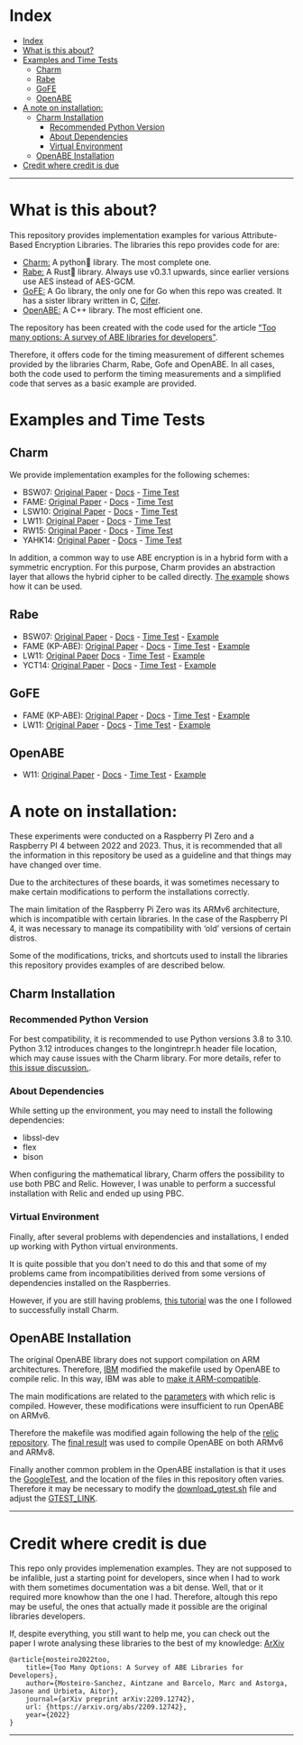 # Index

- [Index](#index)
- [What is this about?](#what-is-this-about)
- [Examples and Time Tests](#examples-and-time-tests)
  - [Charm](#charm)
  - [Rabe](#rabe)
  - [GoFE](#gofe)
  - [OpenABE](#openabe)
- [A note on installation:](#a-note-on-installation)
  - [Charm Installation](#charm-installation)
    - [Recommended Python Version](#recommended-python-version)
    - [About Dependencies](#about-dependencies)
    - [Virtual Environment](#virtual-environment)
  - [OpenABE Installation](#openabe-installation)
- [Credit where credit is due](#credit-where-credit-is-due)

---

# What is this about?

This repository provides implementation examples for various Attribute-Based Encryption Libraries. The libraries this repo provides code for are:

- [Charm:](https://github.com/JHUISI/charm) A python🐍 library. The most complete one.
- [Rabe:](https://github.com/Fraunhofer-AISEC/rabe) A Rust🦀 library. Always use v0.3.1 upwards, since earlier versions use AES instead of AES-GCM.
- [GoFE:](https://github.com/fentec-project/gofe) A Go library, the only one for Go when this repo was created. It has a sister library written in C, [Cifer](https://github.com/fentec-project/CiFEr).
- [OpenABE:](https://github.com/zeutro/openabe) A C++ library. The most efficient one.

The repository has been created with the code used for the article ["Too many options: A survey of ABE libraries for developers"](https://arxiv.org/abs/2209.12742).

Therefore, it offers code for the timing measurement of different schemes provided by the libraries Charm, Rabe, Gofe and OpenABE. In all cases, both the code used to perform the timing measurements and a simplified code that serves as a basic example are provided.

# Examples and Time Tests

## Charm

We provide implementation examples for the following schemes:

- BSW07: [Original Paper](https://ieeexplore.ieee.org/stamp/stamp.jsp?arnumber=4223236&casa_token=sh82htu2-PsAAAAA:O3yMQkIpQ0tznUxEknLy0M8iwYZNGuS0fYbgMYAr5gIY9kHrq6cmnLocQ6TZNqsSnSPUCLvWnEyH&tag=1) - [Docs](https://jhuisi.github.io/charm/charm/schemes/abenc/abenc_bsw07.html) - [Time Test](Charm/TimeTests/BSW07.py)
- FAME: [Original Paper](https://eprint.iacr.org/2017/807.pdf?ref=https://githubhelp.com) - [Docs](https://jhuisi.github.io/charm/charm/schemes/abenc/ac17.html) - [Time Test](Charm/TimeTests/FAME_C17.py)
- LSW10: [Original Paper](https://eprint.iacr.org/2008/309.pdf) - [Docs](https://jhuisi.github.io/charm/charm/schemes/abenc/abenc_lsw08.html) - [Time Test](Charm/TimeTests/LSW10.py)
- LW11: [Original Paper](https://eprint.iacr.org/2010/351) - [Docs](https://jhuisi.github.io/charm/charm/schemes/abenc/dabe_aw11.html) - [Time Test](Charm/TimeTests/LW11/)
- RW15: [Original Paper](https://eprint.iacr.org/2015/016) - [Docs](https://jhuisi.github.io/charm/charm/schemes/abenc/abenc_maabe_rw15.html) - [Time Test](Charm/TimeTests/RW15.py)
- YAHK14: [Original Paper](https://www.iacr.org/archive/pkc2014/83830226/83830226.pdf) - [Docs](https://jhuisi.github.io/charm/charm/schemes/abenc/abenc_unmcpabe_yahk14.html) - [Time Test](Charm/TimeTests/YAHK14.py)

In addition, a common way to use ABE encryption is in a hybrid form with a symmetric encryption. For this purpose, Charm provides an abstraction layer that allows the hybrid cipher to be called directly. [The example](Charm/Examples/HybridExample.py) shows how it can be used.

## Rabe

- BSW07: [Original Paper](https://ieeexplore.ieee.org/stamp/stamp.jsp?arnumber=4223236&casa_token=sh82htu2-PsAAAAA:O3yMQkIpQ0tznUxEknLy0M8iwYZNGuS0fYbgMYAr5gIY9kHrq6cmnLocQ6TZNqsSnSPUCLvWnEyH&tag=1) - [Docs](https://docs.rs/rabe/0.4.0/rabe/schemes/bsw/index.html) - [Time Test](Rabe/rabe_BSW07/benches/bench_BSW07.rs) - [Example](Rabe/rabe_BSW07/src/lib.rs)
- FAME (KP-ABE): [Original Paper](https://eprint.iacr.org/2017/807.pdf?ref=https://githubhelp.com) - [Docs](https://docs.rs/rabe/0.4.0/rabe/schemes/ac17/index.html) - [Time Test](Rabe/rabe_KPABEFAME/benches/bench_ac17kpabe.rs) - [Example](Rabe/rabe_KPABEFAME/src/lib.rs)
- LW11: [Original Paper](https://eprint.iacr.org/2010/351) [Docs](https://docs.rs/rabe/0.4.0/rabe/schemes/aw11/index.html) - [Time Test](Rabe/rabe_LW11/benches/bench_lw11.rs) - [Example](Rabe/rabe_LW11/src/lib.rs)
- YCT14: [Original Paper](https://www.sciencedirect.com/science/article/abs/pii/S0167739X14002039?via%3Dihub) - [Docs](https://docs.rs/rabe/0.4.0/rabe/schemes/yct14/index.html) - [Time Test](Rabe/rabe_YCT14/benches/bench_yct14.rs) - [Example](Rabe/rabe_YCT14/src/lib.rs)

## GoFE

- FAME (KP-ABE): [Original Paper](https://eprint.iacr.org/2017/807.pdf?ref=https://githubhelp.com) - [Docs](https://github.com/fentec-project/gofe?tab=readme-ov-file#use-the-scheme-(examples)) - [Time Test](GoFE/FAME/pkg_test.go) - [Example](GoFE/FAME/main.go)
- LW11: [Original Paper](https://eprint.iacr.org/2010/351) - [Docs](https://github.com/fentec-project/gofe?tab=readme-ov-file#use-the-scheme-(examples)) - [Time Test](GoFE/LW11_module/LW11_test.go) - [Example](GoFE/LW11_module/LW11.go)

## OpenABE

- W11: [Original Paper](https://www.iacr.org/archive/pkc2011/65710055/65710055.pdf) - [Docs](https://github.com/zeutro/openabe/tree/master/docs) - [Time Test](OpenABE/W11_TimeTest.cpp) - [Example](OpenABE/W11_Example.cpp)

# A note on installation:

These experiments were conducted on a Raspberry PI Zero and a Raspberry PI 4 between 2022 and 2023. Thus, it is recommended that all the information in this repository be used as a guideline and that things may have changed over time.

Due to the architectures of these boards, it was sometimes necessary to make certain modifications to perform the installations correctly.

The main limitation of the Raspberry Pi Zero was its ARMv6 architecture, which is incompatible with certain libraries. In the case of the Raspberry PI 4, it was necessary to manage its compatibility with ‘old’ versions of certain distros.

Some of the modifications, tricks, and shortcuts used to install the libraries this repository provides examples of are described below.

## Charm Installation

### Recommended Python Version

For best compatibility, it is recommended to use Python versions 3.8 to 3.10. Python 3.12 introduces changes to the longintrepr.h header file location, which may cause issues with the Charm library. For more details, refer to [ this issue discussion.](https://github.com/JHUISI/charm/issues/307#issuecomment-2094110757).

### About Dependencies

While setting up the environment, you may need to install the following dependencies:

- libssl-dev
- flex
- bison

When configuring the mathematical library, Charm offers the possibility to use both PBC and Relic. However, I was unable to perform a successful installation with Relic and ended up using PBC.

### Virtual Environment

Finally, after several problems with dependencies and installations, I ended up working with Python virtual environments.

It is quite possible that you don't need to do this and that some of my problems came from incompatibilities derived from some versions of dependencies installed on the Raspberries.

However, if you are still having problems, [this tutorial](https://lrusso96.github.io/blog/cryptography/2021/03/04/charm-setup.html) was the one I followed to successfully install Charm.

## OpenABE Installation

The original OpenABE library does not support compilation on ARM architectures. Therefore, [IBM](https://github.com/IBM/openabe/tree/master) modified the makefile used by OpenABE to compile relic. In this way, IBM was able to [make it ARM-compatible](https://github.com/IBM/openabe/blob/master/src/Makefile#L35).

The main modifications are related to the [parameters](https://github.com/IBM/openabe/blob/12ea3e4cc64f779e9e938652543e09dac62fb0db/src/Makefile#L35) with which relic is compiled. However, these modifications were insufficient to run OpenABE on ARMv6.

Therefore the makefile was modified again following the help of the [relic repository](https://github.com/relic-toolkit/relic/issues/211). The [final result](https://github.com/zeutro/openabe/blob/b8f9d3c8a2620c1185ca972248f7af39c1eae68c/deps/relic/Makefile) was used to compile OpenABE on both ARMv6 and ARMv8.

Finally another common problem in the OpenABE installation is that it uses the [GoogleTest](https://github.com/google/googletest), and the location of the files in this repository often varies. Therefore it may be necessary to modify the [download_gtest.sh](https://github.com/zeutro/openabe/blob/master/deps/gtest/download_gtest.sh) file and adjust the [GTEST_LINK](https://github.com/zeutro/openabe/blob/b8f9d3c8a2620c1185ca972248f7af39c1eae68c/deps/gtest/download_gtest.sh#L10C1-L10C11).

---

# Credit where credit is due

This repo only provides implemenation examples. They are not supposed to be infalible, just a starting point for developers, since when I had to work with them sometimes documentation was a bit dense. Well, that or it required more knowhow than the one I had. Therefore, altough this repo may be useful, the ones that actually made it possible are the original libraries developers.

If, despite everything, you still want to help me, you can check out the paper I wrote analysing these libraries to the best of my knowledge: [ArXiv](https://arxiv.org/abs/2209.12742)

    @article{mosteiro2022too,
        title={Too Many Options: A Survey of ABE Libraries for Developers},
        author={Mosteiro-Sanchez, Aintzane and Barcelo, Marc and Astorga, Jasone and Urbieta, Aitor},
        journal={arXiv preprint arXiv:2209.12742},
        url: {https://arxiv.org/abs/2209.12742},
        year={2022}
    }

---
